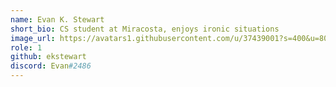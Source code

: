 ```yaml
---
name: Evan K. Stewart
short_bio: CS student at Miracosta, enjoys ironic situations
image_url: https://avatars1.githubusercontent.com/u/37439001?s=400&u=80c4c5a49de5830dd0fe55be5e3493ec85f93b32&v=4 
role: 1
github: ekstewart
discord: Evan#2486
---
```


